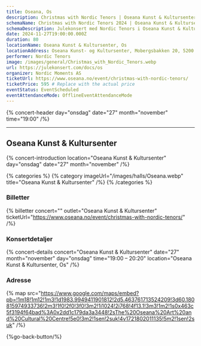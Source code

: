 ```yaml
---
title: Oseana, Os
description: Christmas with Nordic Tenors | Oseana Kunst & Kultursenter
schemaName: Christmas with Nordic Tenors 2024 | Oseana Kunst & Kultursenter
schemaDescription: Julekonsert med Nordic Tenors i Oseana Kunst & Kultursenter
date: 2024-11-27T19:00:00.000Z
duration: 80
locationName: Oseana Kunst & Kultursenter, Os
locationAddress: Oseana Kunst- og Kultursenter, Mobergsbakken 20, 5200 Os, Norway
performer: Nordic Tenors
image: /images/general/Christmas_with_Nordic_Tenors.webp
url: https://julekonsert.com/docs/os
organizer: Nordic Moments AS
ticketUrl: https://www.oseana.no/event/christmas-with-nordic-tenors/
ticketPrice: 595 # Replace with the actual price
eventStatus: EventScheduled
eventAttendanceMode: OfflineEventAttendanceMode
---
```


{% concert-header day="onsdag" date="27" month="november" time="19:00" /%}

---

## Oseana Kunst & Kultursenter

{% concert-introduction location="Oseana Kunst & Kultursenter" day="onsdag" date="27" month="november" /%}

{% categories %}
{% category imageUrl="/images/halls/Oseana.webp" title="Oseana Kunst & Kultursenter" /%}
{% /categories %}

### Billetter

{% billetter concert="" outlet="Oseana Kunst & Kultursenter" ticketUrl="https://www.oseana.no/event/christmas-with-nordic-tenors/" /%}

### Konsertdetaljer

{% concert-details concert="Oseana Kunst & Kultursenter" date="27" month="november" day="onsdag" time="19:00 – 20:20" location="Oseana Kunst & Kultursenter, Os" /%}

### Adresse

{% map src="https://www.google.com/maps/embed?pb=!1m18!1m12!1m3!1d1983.9949411901812!2d5.463761713524209!3d60.180815974933736!2m3!1f0!2f0!3f0!3m2!1i1024!2i768!4f13.1!3m3!1m2!1s0x463c5f3194f64bad%3A0x2dd1c179da3a3448!2sThe%20Oseana%20Art%20and%20Cultural%20Centre!5e0!3m2!1sen!2suk!4v1721802011135!5m2!1sen!2suk" /%}

{%go-back-button/%}
